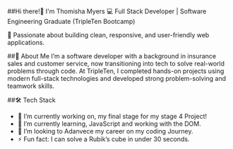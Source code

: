 ##Hi there!👋 I'm Thomisha Myers
💻 Full Stack Developer | Software Engineering Graduate (TripleTen Bootcamp) 

📍 Passionate about building clean, responsive, and user-friendly web applications.

 ##🚀 About Me 
 I’m a software developer with a background in insurance sales and customer service, now transitioning into tech to solve real-world problems through code.
 At TripleTen, I completed hands-on projects using modern full-stack technologies and developed strong problem-solving and teamwork skills.

 ##🛠️ Tech Stack
 
- 🔭 I’m currently working on, my final stage for my stage 4 Project! 
- 🌱 I’m currently learning, JavaScript and working with the DOM. 
- 👯 I’m looking to Adanvece my career on my coding Journey.
- ⚡ Fun fact: I can solve a Rubik’s cube in under 30 seconds.
